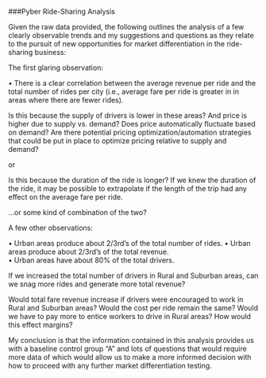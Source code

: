 ###Pyber Ride-Sharing Analysis

Given the raw data provided, the following outlines the analysis of a few clearly observable trends and my suggestions and questions as they relate to the pursuit of new opportunities for market differentiation in the ride-sharing business:

The first glaring observation:

•	There is a clear correlation between the average revenue per ride and the total number of rides per city (i.e., average fare per ride is greater in in areas where there are fewer rides).

Is this because the supply of drivers is lower in these areas? And price is higher due to supply vs. demand?  Does price automatically fluctuate based on demand?  Are there potential pricing optimization/automation strategies that could be put in place to optimize pricing relative to supply and demand?

or

Is this because the duration of the ride is longer? If we knew the duration of the ride, it may be possible to extrapolate if the length of the trip had any effect on the average fare per ride. 

…or some kind of combination of the two?

A few other observations:

•	Urban areas produce about 2/3rd’s of the total number of rides.
•	Urban areas produce about 2/3rd’s of the total revenue.  
•	Urban areas have about 80% of the total drivers.  

If we increased the total number of drivers in Rural and Suburban areas, can we snag more rides and generate more total revenue?  

Would total fare revenue increase if drivers were encouraged to work in Rural and Suburban areas?  Would the cost per ride remain the same?  Would we have to pay more to entice workers to drive in Rural areas?  How would this effect margins?

My conclusion is that the information contained in this analysis provides us with a baseline control group “A” and lots of questions that would require more data of which would allow us to make a more informed decision with how to proceed with any further market differentiation testing.

